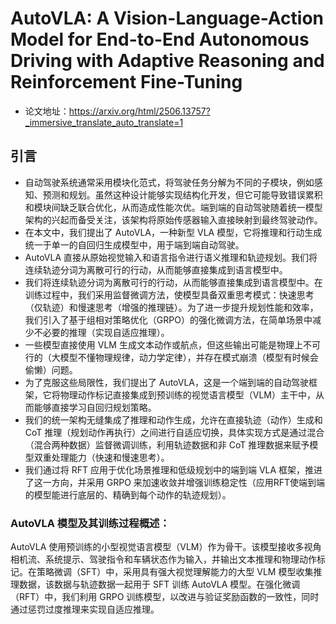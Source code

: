 # AutoVLA: A Vision-Language-Action Model for End-to-End Autonomous Driving with Adaptive Reasoning and Reinforcement Fine-Tuning
- 论文地址：https://arxiv.org/html/2506.13757?_immersive_translate_auto_translate=1

## 引言
- 自动驾驶系统通常采用模块化范式，将驾驶任务分解为不同的子模块，例如感知、预测和规划。虽然这种设计能够实现结构化开发，但它可能导致错误累积和模块间缺乏联合优化，从而造成性能次优。端到端的自动驾驶随着统一模型架构的兴起而备受关注，该架构将原始传感器输入直接映射到最终驾驶动作。
- 在本文中，我们提出了 AutoVLA，一种新型 VLA 模型，它将推理和行动生成统一于单一的自回归生成模型中，用于端到端自动驾驶。
- AutoVLA 直接从原始视觉输入和语言指令进行语义推理和轨迹规划。我们将连续轨迹分词为离散可行的行动，从而能够直接集成到语言模型中。
- 我们将连续轨迹分词为离散可行的行动，从而能够直接集成到语言模型中。在训练过程中，我们采用监督微调方法，使模型具备双重思考模式：快速思考（仅轨迹）和慢速思考（增强的推理链）。为了进一步提升规划性能和效率，我们引入了基于组相对策略优化（GRPO）的强化微调方法，在简单场景中减少不必要的推理（实现自适应推理）。
- 一些模型直接使用 VLM 生成文本动作或航点，但这些输出可能是物理上不可行的（大模型不懂物理规律，动力学定律），并存在模式崩溃（模型有时候会偷懒）问题。
- 为了克服这些局限性，我们提出了 AutoVLA，这是一个端到端的自动驾驶框架，它将物理动作标记直接集成到预训练的视觉语言模型（VLM）主干中，从而能够直接学习自回归规划策略。
- 我们的统一架构无缝集成了推理和动作生成，允许在直接轨迹（动作）生成和 CoT 推理（规划动作再执行）之间进行自适应切换，具体实现方式是通过混合（混合两种数据）监督微调训练，利用轨迹数据和非 CoT 推理数据来赋予模型双重处理能力（快速和慢速思考）。
- 我们通过将 RFT 应用于优化场景推理和低级规划中的端到端 VLA 框架，推进了这一方向，并采用 GRPO 来加速收敛并增强训练稳定性（应用RFT使端到端的模型能进行底层的、精确到每个动作的轨迹规划）。

### AutoVLA 模型及其训练过程概述：
AutoVLA 使用预训练的小型视觉语言模型（VLM）作为骨干。该模型接收多视角相机流、系统提示、驾驶指令和车辆状态作为输入，并输出文本推理和物理动作标记。在策略微调（SFT）中，采用具有强大视觉理解能力的大型 VLM 模型收集推理数据，该数据与轨迹数据一起用于 SFT 训练 AutoVLA 模型。在强化微调（RFT）中，我们利用 GRPO 训练模型，以改进与验证奖励函数的一致性，同时通过惩罚过度推理来实现自适应推理。
